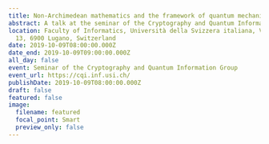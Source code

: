 ```yaml
---
title: Non-Archimedean mathematics and the framework of quantum mechanics
abstract: A talk at the seminar of the Cryptography and Quantum Information Group
location: Faculty of Informatics, Università della Svizzera italiana, Via Buffi
  13, 6900 Lugano, Switzerland
date: 2019-10-09T08:00:00.000Z
date_end: 2019-10-09T09:00:00.000Z
all_day: false
event: Seminar of the Cryptography and Quantum Information Group
event_url: https://cqi.inf.usi.ch/
publishDate: 2019-10-09T08:00:00.000Z
draft: false
featured: false
image:
  filename: featured
  focal_point: Smart
  preview_only: false
---
```

